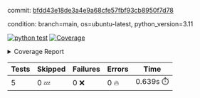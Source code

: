 commit: [bfdd43e18de3a4e9a68cfe57fbf93cb8950f7d78](https://github.com/rcmdnk/python-action-test/tree/bfdd43e18de3a4e9a68cfe57fbf93cb8950f7d78)

condition: branch=main, os=ubuntu-latest, python_version=3.11

[![python test](https://github.com/rcmdnk/python-action-test/actions/workflows/test.yml/badge.svg)](https://github.com/rcmdnk/python-action-test/actions/runs/11696238897)
<a href="https://github.com/rcmdnk/python-action-test/blob/bfdd43e18de3a4e9a68cfe57fbf93cb8950f7d78/README.md"><img alt="Coverage" src="https://img.shields.io/badge/Coverage-93%25-brightgreen.svg" /></a><details><summary>Coverage Report </summary><table><tr><th>File</th><th>Stmts</th><th>Miss</th><th>Cover</th><th>Missing</th></tr><tbody><tr><td colspan="5"><b>src/python_action_test</b></td></tr><tr><td>&nbsp; &nbsp;<a href="https://github.com/rcmdnk/python-action-test/blob/bfdd43e18de3a4e9a68cfe57fbf93cb8950f7d78/src/python_action_test/python_action_test.py">python_action_test.py</a></td><td>10</td><td>1</td><td>90%</td><td><a href="https://github.com/rcmdnk/python-action-test/blob/bfdd43e18de3a4e9a68cfe57fbf93cb8950f7d78/src/python_action_test/python_action_test.py#L15">15</a></td></tr><tr><td><b>TOTAL</b></td><td><b>14</b></td><td><b>1</b></td><td><b>93%</b></td><td>&nbsp;</td></tr></tbody></table></details>

| Tests | Skipped | Failures | Errors | Time |
| ----- | ------- | -------- | -------- | ------------------ |
| 5 | 0 :zzz: | 0 :x: | 0 :fire: | 0.639s :stopwatch: |

